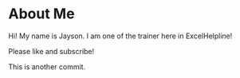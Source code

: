 # About Me

Hi! My name is Jayson. I am one of the trainer here in ExcelHelpline!

Please like and subscribe!

This is another commit.
